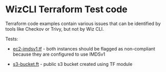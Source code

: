 # WizCLI Terraform Test code

Terraform code examples contain various issues that can be identified by
tools like Checkov or Trivy, but not by Wiz CLI.

Tests:

* [ec2-imdsv1.tf](./tf-ec2-imdsv1/ec2-imdsv1.tf) - both instances should be
  flagged as non-compliant because they are configured to use IMDSv1

* [s3-bucket.ft](./tf-s3-bucket/s3-bucket.tf) - public s3 bucket created using
  TF module
